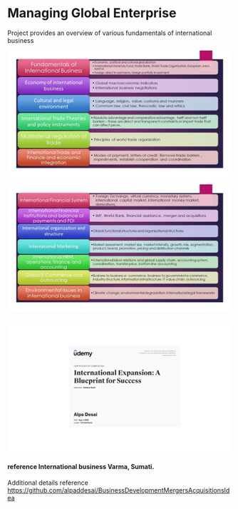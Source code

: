 # Managing Global Enterprise

Project provides an overview of various fundamentals of international business

![image](Slide1.JPG)

![image](Slide2.JPG)

## ![image](certificate.jpg)

#### reference International business Varma, Sumati.

Additional details reference https://github.com/alpaddesai/BusinessDevelopmentMergersAcquisitionsIdea
